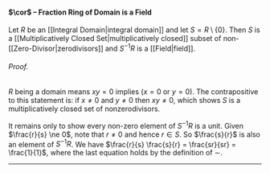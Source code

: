 #### $\cor$ – Fraction Ring of Domain is a Field
Let $R$ be an [[Integral Domain|integral domain]] and let $S = R \setminus \{0\}$. Then $S$ is a [[Multiplicatively Closed Set|multiplicatively closed]] subset of non-[[Zero-Divisor|zerodivisors]] and  $S^{-1}R$ is a [[Field|field]].

###### *Proof.* 
$R$ being a domain means $xy=0$ implies ($x=0$ or $y=0$). The contrapositive to this statement is: if $x\neq 0$ and $y\neq 0$ then $xy\neq 0$, which shows $S$ is a multiplicatively closed set of nonzerodivisors.
 
It remains only to show every non-zero element of $S^{-1}R$ is a unit. Given $\frac{r}{s} \ne 0$, note that $r \ne 0$ and hence $r \in S$. So
$\frac{s}{r}$ is also an element of $S^{-1}R$. We have $\frac{r}{s} \frac{s}{r} = \frac{sr}{sr} = \frac{1}{1}$, where the last equation holds by the definition
of $\sim$.
***
